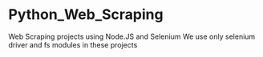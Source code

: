 # Python_Web_Scraping
Web Scraping projects using Node.JS and Selenium
We use only selenium driver and fs modules in these projects
